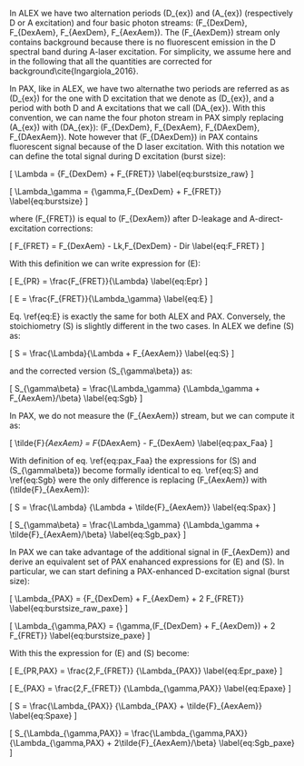 In ALEX we have two alternation periods \(D_{ex}\)
and \(A_{ex}\) (respectively D or A excitation) and 
four basic photon streams: 
\(F_{DexDem}, F_{DexAem}, F_{AexDem}, F_{AexAem}\).
The \(F_{AexDem}\) stream only contains background 
because there is no fluorescent emission in the D
spectral band during A-laser excitation.
For simplicity, we assume here and in the following that all
the quantities are corrected for background\cite{Ingargiola_2016}.

In PAX, like in ALEX, we have two alternathe two periods are referred as as \(D_{ex}\)
for the one with D excitation
that we denote as \(D_{ex}\), and a period with both D and A
excitations that we call \(DA_{ex}\).
With this convention, we can name the four photon stream in PAX
simply replacing \(A_{ex}\) with \(DA_{ex}\):
\(F_{DexDem}, F_{DexAem}, F_{DAexDem}, F_{DAexAem}\).
Note however that \(F_{DAexDem}\) in PAX contains
fluorescent signal because of the D laser excitation.
With this notation we can define the total signal during 
D excitation (burst size):

\[
\Lambda = {F_{DexDem} + F_{FRET}}
\label{eq:burstsize_raw}
\]

\[
\Lambda_\gamma = {\gamma\,F_{DexDem} + F_{FRET}}
\label{eq:burstsize}
\]

where \(F_{FRET}\) is equal to \(F_{DexAem}\) after
D-leakage and A-direct-excitation corrections:

\[
F_{FRET} = F_{DexAem} - Lk\,F_{DexDem} - Dir
\label{eq:F_FRET}
\]

With this definition we can write expression for \(E\):

\[
E_{PR} = \frac{F_{FRET}}{\Lambda}
\label{eq:Epr}
\]

\[
E = \frac{F_{FRET}}{\Lambda_\gamma}
\label{eq:E}
\]


Eq. \ref{eq:E} is exactly the same for both ALEX and PAX.
Conversely, the stoichiometry \(S\) is slightly different
in the two cases. In ALEX we define \(S\) as:

\[
S = \frac{\Lambda}{\Lambda + F_{AexAem}}
\label{eq:S}
\]

and the corrected version \(S_{\gamma\beta}\) as:

\[
S_{\gamma\beta} = \frac{\Lambda_\gamma}
{\Lambda_\gamma + F_{AexAem}/\beta}
\label{eq:Sgb}
\]

In PAX, we do not measure the \(F_{AexAem}\) stream, but we can compute it as:

\[
\tilde{F}_{AexAem} = F_{DAexAem} - F_{DexAem}
\label{eq:pax_Faa}
\]

With definition of eq. \ref{eq:pax_Faa} the expressions for \(S\) 
and \(S_{\gamma\beta}\) become formally identical to eq. \ref{eq:S} 
and \ref{eq:Sgb} were the only difference is replacing 
\(F_{AexAem}\) with \(\tilde{F}_{AexAem}\):

\[
S = \frac{\Lambda}
{\Lambda + \tilde{F}_{AexAem}}
\label{eq:Spax}
\]

\[
S_{\gamma\beta} = \frac{\Lambda_\gamma}
{\Lambda_\gamma + \tilde{F}_{AexAem}/\beta}
\label{eq:Sgb_pax}
\]

In PAX we can take advantage of the additional signal in \(F_{AexDem}\)
and derive an equivalent set of PAX enahanced expressions for \(E\)
and \(S\). In particular, we can start defining a PAX-enhanced
D-excitation signal (burst size):

\[
\Lambda_{PAX} = {F_{DexDem} + F_{AexDem} + 2 F_{FRET}}
\label{eq:burstsize_raw_paxe}
\]

\[
\Lambda_{\gamma,PAX} = {\gamma\,(F_{DexDem} + F_{AexDem}) + 2 F_{FRET}}
\label{eq:burstsize_paxe}
\]

With this the expression for \(E\) and \(S\) become:

\[
E_{PR,PAX} = \frac{2\,F_{FRET}}
{\Lambda_{PAX}}
\label{eq:Epr_paxe}
\]

\[
E_{PAX} = \frac{2\,F_{FRET}}
{\Lambda_{\gamma,PAX}}
\label{eq:Epaxe}
\]

\[
S = \frac{\Lambda_{PAX}}
{\Lambda_{PAX} + \tilde{F}_{AexAem}}
\label{eq:Spaxe}
\]

\[
S_{\Lambda_{\gamma,PAX}} = \frac{\Lambda_{\gamma,PAX}}
{\Lambda_{\gamma,PAX} + 2\tilde{F}_{AexAem}/\beta}
\label{eq:Sgb_paxe}
\]
